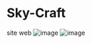 # Sky-Craft

site web 
![image](https://github.com/hamza658/Sky-Craft/assets/66943287/14461954-2ede-48dc-bee9-fe649d7b4307)
![image](https://github.com/hamza658/Sky-Craft/assets/66943287/c6a17b4c-43a0-425f-a7f9-8fbb23109252)






